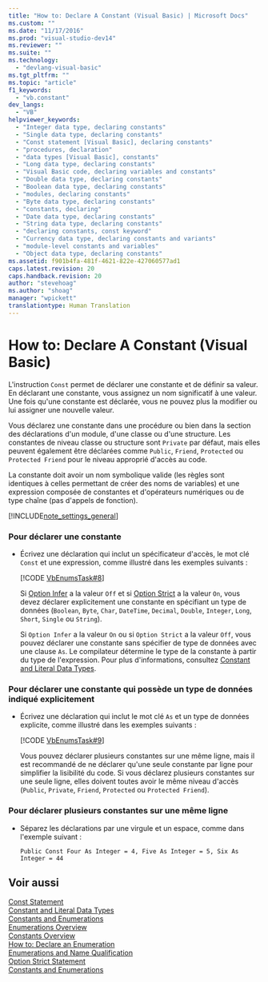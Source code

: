 ```yaml
---
title: "How to: Declare A Constant (Visual Basic) | Microsoft Docs"
ms.custom: ""
ms.date: "11/17/2016"
ms.prod: "visual-studio-dev14"
ms.reviewer: ""
ms.suite: ""
ms.technology: 
  - "devlang-visual-basic"
ms.tgt_pltfrm: ""
ms.topic: "article"
f1_keywords: 
  - "vb.constant"
dev_langs: 
  - "VB"
helpviewer_keywords: 
  - "Integer data type, declaring constants"
  - "Single data type, declaring constants"
  - "Const statement [Visual Basic], declaring constants"
  - "procedures, declaration"
  - "data types [Visual Basic], constants"
  - "Long data type, declaring constants"
  - "Visual Basic code, declaring variables and constants"
  - "Double data type, declaring constants"
  - "Boolean data type, declaring constants"
  - "modules, declaring constants"
  - "Byte data type, declaring constants"
  - "constants, declaring"
  - "Date data type, declaring constants"
  - "String data type, declaring constants"
  - "declaring constants, const keyword"
  - "Currency data type, declaring constants and variants"
  - "module-level constants and variables"
  - "Object data type, declaring constants"
ms.assetid: f901b4fa-481f-4621-822e-427060577ad1
caps.latest.revision: 20
caps.handback.revision: 20
author: "stevehoag"
ms.author: "shoag"
manager: "wpickett"
translationtype: Human Translation
---
```

# How to: Declare A Constant (Visual Basic)
L'instruction `Const` permet de déclarer une constante et de définir sa valeur.  En déclarant une constante, vous assignez un nom significatif à une valeur.  Une fois qu'une constante est déclarée, vous ne pouvez plus la modifier ou lui assigner une nouvelle valeur.  
  
 Vous déclarez une constante dans une procédure ou bien dans la section des déclarations d'un module, d'une classe ou d'une structure.  Les constantes de niveau classe ou structure sont `Private` par défaut, mais elles peuvent également être déclarées comme `Public`, `Friend`, `Protected` ou `Protected Friend` pour le niveau approprié d'accès au code.  
  
 La constante doit avoir un nom symbolique valide \(les règles sont identiques à celles permettant de créer des noms de variables\) et une expression composée de constantes et d'opérateurs numériques ou de type chaîne \(pas d'appels de fonction\).  
  
 [!INCLUDE[note_settings_general](../../../../csharp/language-reference/compiler-messages/includes/note_settings_general_md.md)]  
  
### Pour déclarer une constante  
  
-   Écrivez une déclaration qui inclut un spécificateur d'accès, le mot clé `Const` et une expression, comme illustré dans les exemples suivants :  
  
     [!CODE [VbEnumsTask#8](../CodeSnippet/VS_Snippets_VBCSharp/VbEnumsTask#8)]  
  
     Si [Option Infer](../../../../visual-basic/language-reference/statements/option-infer-statement.md) a la valeur `Off` et si [Option Strict](../../../../visual-basic/language-reference/statements/option-strict-statement.md) a la valeur `On`, vous devez déclarer explicitement une constante en spécifiant un type de données \(`Boolean`, `Byte`, `Char`, `DateTime`, `Decimal`, `Double`, `Integer`, `Long`, `Short`, `Single` ou `String`\).  
  
     Si `Option Infer` a la valeur `On` ou si `Option Strict` a la valeur `Off`, vous pouvez déclarer une constante sans spécifier de type de données avec une clause `As`.  Le compilateur détermine le type de la constante à partir du type de l'expression.  Pour plus d'informations, consultez [Constant and Literal Data Types](../../../../visual-basic/programming-guide/language-features/constants-enums/constant-and-literal-data-types.md).  
  
### Pour déclarer une constante qui possède un type de données indiqué explicitement  
  
-   Écrivez une déclaration qui inclut le mot clé `As` et un type de données explicite, comme illustré dans les exemples suivants :  
  
     [!CODE [VbEnumsTask#9](../CodeSnippet/VS_Snippets_VBCSharp/VbEnumsTask#9)]  
  
     Vous pouvez déclarer plusieurs constantes sur une même ligne, mais il est recommandé de ne déclarer qu'une seule constante par ligne pour simplifier la lisibilité du code.  Si vous déclarez plusieurs constantes sur une seule ligne, elles doivent toutes avoir le même niveau d'accès \(`Public`, `Private`, `Friend`, `Protected` ou `Protected Friend`\).  
  
### Pour déclarer plusieurs constantes sur une même ligne  
  
-   Séparez les déclarations par une virgule et un espace, comme dans l'exemple suivant :  
  
    ```  
    Public Const Four As Integer = 4, Five As Integer = 5, Six As Integer = 44  
    ```  
  
## Voir aussi  
 [Const Statement](../../../../visual-basic/language-reference/statements/const-statement.md)   
 [Constant and Literal Data Types](../../../../visual-basic/programming-guide/language-features/constants-enums/constant-and-literal-data-types.md)   
 [Constants and Enumerations](../../../../visual-basic/programming-guide/language-features/constants-enums/index.md)   
 [Enumerations Overview](../../../../visual-basic/programming-guide/language-features/constants-enums/enumerations-overview.md)   
 [Constants Overview](../../../../visual-basic/programming-guide/language-features/constants-enums/constants-overview.md)   
 [How to: Declare an Enumeration](../../../../visual-basic/programming-guide/language-features/constants-enums/how-to-declare-enumerations.md)   
 [Enumerations and Name Qualification](../../../../visual-basic/programming-guide/language-features/constants-enums/enumerations-and-name-qualification.md)   
 [Option Strict Statement](../../../../visual-basic/language-reference/statements/option-strict-statement.md)   
 [Constants and Enumerations](../../../../visual-basic/language-reference/constants-and-enumerations.md)
